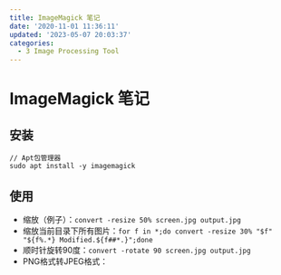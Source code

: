 ```yaml
---
title: ImageMagick 笔记
date: '2020-11-01 11:36:11'
updated: '2023-05-07 20:03:37'
categories:
  - 3 Image Processing Tool
---
```

# ImageMagick 笔记

## 安装

```shell
// Apt包管理器
sudo apt install -y imagemagick
```

## 使用

- 缩放（例子）：`convert -resize 50% screen.jpg output.jpg`
- 缩放当前目录下所有图片：`for f in *;do convert -resize 30% "$f" "${f%.*} Modified.${f##*.}";done`
- 顺时针旋转90度：`convert -rotate 90 screen.jpg output.jpg`
- PNG格式转JPEG格式：
